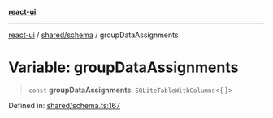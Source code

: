 [**react-ui**](../../../README.md)

***

[react-ui](../../../README.md) / [shared/schema](../README.md) / groupDataAssignments

# Variable: groupDataAssignments

> `const` **groupDataAssignments**: `SQLiteTableWithColumns`\<\{ \}\>

Defined in: [shared/schema.ts:167](https://github.com/UWA-CITS5206-DMR/react-ui/blob/7050e78c07ed514b5a3e8c4228a2104c7641f592/shared/schema.ts#L167)
